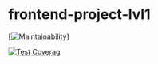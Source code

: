 # frontend-project-lvl1
[![Maintainability](https://codeclimate.com/github/codeclimate/codeclimate/maintainability)]

[![Test Coverag](https://codeclimate.com/github/codeclimate/codeclimate/test_coverage)](https://api.codeclimate.com/v1/badges/a99a88d28ad37a79dbf6/test_coverage)
